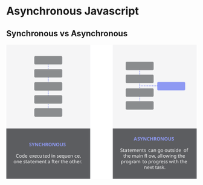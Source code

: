 # Asynchronous Javascript

## Synchronous vs Asynchronous

![Infographics](./src/infographics/Sync_vs_Async.svg)